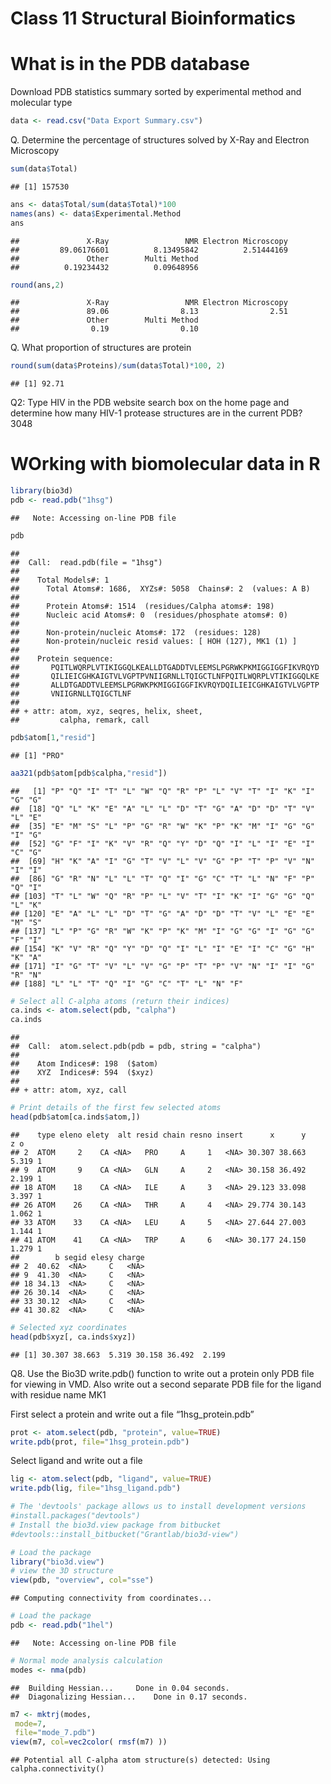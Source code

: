 Class 11 Structural Bioinformatics
================

# What is in the PDB database

Download PDB statistics summary sorted by experimental method and
molecular type

``` r
data <- read.csv("Data Export Summary.csv")
```

Q. Determine the percentage of structures solved by X-Ray and Electron
Microscopy

``` r
sum(data$Total)
```

    ## [1] 157530

``` r
ans <- data$Total/sum(data$Total)*100
names(ans) <- data$Experimental.Method
ans
```

    ##               X-Ray                 NMR Electron Microscopy 
    ##         89.06176601          8.13495842          2.51444169 
    ##               Other        Multi Method 
    ##          0.19234432          0.09648956

``` r
round(ans,2)
```

    ##               X-Ray                 NMR Electron Microscopy 
    ##               89.06                8.13                2.51 
    ##               Other        Multi Method 
    ##                0.19                0.10

Q. What proportion of structures are protein

``` r
round(sum(data$Proteins)/sum(data$Total)*100, 2)
```

    ## [1] 92.71

Q2: Type HIV in the PDB website search box on the home page and
determine how many HIV-1 protease structures are in the current PDB?
3048

# WOrking with biomolecular data in R

``` r
library(bio3d)
pdb <- read.pdb("1hsg")
```

    ##   Note: Accessing on-line PDB file

``` r
pdb
```

    ## 
    ##  Call:  read.pdb(file = "1hsg")
    ## 
    ##    Total Models#: 1
    ##      Total Atoms#: 1686,  XYZs#: 5058  Chains#: 2  (values: A B)
    ## 
    ##      Protein Atoms#: 1514  (residues/Calpha atoms#: 198)
    ##      Nucleic acid Atoms#: 0  (residues/phosphate atoms#: 0)
    ## 
    ##      Non-protein/nucleic Atoms#: 172  (residues: 128)
    ##      Non-protein/nucleic resid values: [ HOH (127), MK1 (1) ]
    ## 
    ##    Protein sequence:
    ##       PQITLWQRPLVTIKIGGQLKEALLDTGADDTVLEEMSLPGRWKPKMIGGIGGFIKVRQYD
    ##       QILIEICGHKAIGTVLVGPTPVNIIGRNLLTQIGCTLNFPQITLWQRPLVTIKIGGQLKE
    ##       ALLDTGADDTVLEEMSLPGRWKPKMIGGIGGFIKVRQYDQILIEICGHKAIGTVLVGPTP
    ##       VNIIGRNLLTQIGCTLNF
    ## 
    ## + attr: atom, xyz, seqres, helix, sheet,
    ##         calpha, remark, call

``` r
pdb$atom[1,"resid"]
```

    ## [1] "PRO"

``` r
aa321(pdb$atom[pdb$calpha,"resid"])
```

    ##   [1] "P" "Q" "I" "T" "L" "W" "Q" "R" "P" "L" "V" "T" "I" "K" "I" "G" "G"
    ##  [18] "Q" "L" "K" "E" "A" "L" "L" "D" "T" "G" "A" "D" "D" "T" "V" "L" "E"
    ##  [35] "E" "M" "S" "L" "P" "G" "R" "W" "K" "P" "K" "M" "I" "G" "G" "I" "G"
    ##  [52] "G" "F" "I" "K" "V" "R" "Q" "Y" "D" "Q" "I" "L" "I" "E" "I" "C" "G"
    ##  [69] "H" "K" "A" "I" "G" "T" "V" "L" "V" "G" "P" "T" "P" "V" "N" "I" "I"
    ##  [86] "G" "R" "N" "L" "L" "T" "Q" "I" "G" "C" "T" "L" "N" "F" "P" "Q" "I"
    ## [103] "T" "L" "W" "Q" "R" "P" "L" "V" "T" "I" "K" "I" "G" "G" "Q" "L" "K"
    ## [120] "E" "A" "L" "L" "D" "T" "G" "A" "D" "D" "T" "V" "L" "E" "E" "M" "S"
    ## [137] "L" "P" "G" "R" "W" "K" "P" "K" "M" "I" "G" "G" "I" "G" "G" "F" "I"
    ## [154] "K" "V" "R" "Q" "Y" "D" "Q" "I" "L" "I" "E" "I" "C" "G" "H" "K" "A"
    ## [171] "I" "G" "T" "V" "L" "V" "G" "P" "T" "P" "V" "N" "I" "I" "G" "R" "N"
    ## [188] "L" "L" "T" "Q" "I" "G" "C" "T" "L" "N" "F"

``` r
# Select all C-alpha atoms (return their indices)
ca.inds <- atom.select(pdb, "calpha")
ca.inds
```

    ## 
    ##  Call:  atom.select.pdb(pdb = pdb, string = "calpha")
    ## 
    ##    Atom Indices#: 198  ($atom)
    ##    XYZ  Indices#: 594  ($xyz)
    ## 
    ## + attr: atom, xyz, call

``` r
# Print details of the first few selected atoms
head(pdb$atom[ca.inds$atom,])
```

    ##    type eleno elety  alt resid chain resno insert      x      y     z o
    ## 2  ATOM     2    CA <NA>   PRO     A     1   <NA> 30.307 38.663 5.319 1
    ## 9  ATOM     9    CA <NA>   GLN     A     2   <NA> 30.158 36.492 2.199 1
    ## 18 ATOM    18    CA <NA>   ILE     A     3   <NA> 29.123 33.098 3.397 1
    ## 26 ATOM    26    CA <NA>   THR     A     4   <NA> 29.774 30.143 1.062 1
    ## 33 ATOM    33    CA <NA>   LEU     A     5   <NA> 27.644 27.003 1.144 1
    ## 41 ATOM    41    CA <NA>   TRP     A     6   <NA> 30.177 24.150 1.279 1
    ##        b segid elesy charge
    ## 2  40.62  <NA>     C   <NA>
    ## 9  41.30  <NA>     C   <NA>
    ## 18 34.13  <NA>     C   <NA>
    ## 26 30.14  <NA>     C   <NA>
    ## 33 30.12  <NA>     C   <NA>
    ## 41 30.82  <NA>     C   <NA>

``` r
# Selected xyz coordinates
head(pdb$xyz[, ca.inds$xyz])
```

    ## [1] 30.307 38.663  5.319 30.158 36.492  2.199

Q8. Use the Bio3D write.pdb() function to write out a protein only PDB
file for viewing in VMD. Also write out a second separate PDB file for
the ligand with residue name MK1

First select a protein and write out a file “1hsg\_protein.pdb”

``` r
prot <- atom.select(pdb, "protein", value=TRUE)
write.pdb(prot, file="1hsg_protein.pdb")
```

Select ligand and write out a file

``` r
lig <- atom.select(pdb, "ligand", value=TRUE)
write.pdb(lig, file="1hsg_ligand.pdb")
```

``` r
# The 'devtools' package allows us to install development versions
#install.packages("devtools")
# Install the bio3d.view package from bitbucket
#devtools::install_bitbucket("Grantlab/bio3d-view")
```

``` r
# Load the package
library("bio3d.view")
# view the 3D structure
view(pdb, "overview", col="sse")
```

    ## Computing connectivity from coordinates...

``` r
# Load the package
pdb <- read.pdb("1hel")
```

    ##   Note: Accessing on-line PDB file

``` r
# Normal mode analysis calculation
modes <- nma(pdb)
```

    ##  Building Hessian...     Done in 0.04 seconds.
    ##  Diagonalizing Hessian...    Done in 0.17 seconds.

``` r
m7 <- mktrj(modes,
 mode=7,
 file="mode_7.pdb")
view(m7, col=vec2color( rmsf(m7) ))
```

    ## Potential all C-alpha atom structure(s) detected: Using calpha.connectivity()
